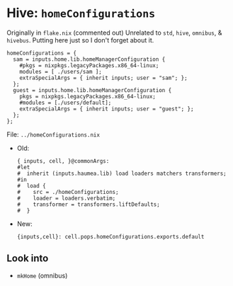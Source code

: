 # Hive: `homeConfigurations`

Originally in `flake.nix` (commented out)
Unrelated to `std`, `hive`, `omnibus`, & `hivebus`.
Putting here just so I don't forget about it.

```(nix)
homeConfigurations = {
  sam = inputs.home.lib.homeManagerConfiguration {
    #pkgs = nixpkgs.legacyPackages.x86_64-linux;
    modules = [ ./users/sam ];
    extraSpecialArgs = { inherit inputs; user = "sam"; };
  };
  guest = inputs.home.lib.homeManagerConfiguration {
    pkgs = nixpkgs.legacyPackages.x86_64-linux;
    #modules = [./users/default];
    extraSpecialArgs = { inherit inputs; user = "guest"; };
  };
};
```

File: `../homeConfigurations.nix`

- Old:

  ```(nix)
  { inputs, cell, }@commonArgs:
  #let
  #  inherit (inputs.haumea.lib) load loaders matchers transformers;
  #in
  #  load {
  #    src = ./homeConfigurations;
  #    loader = loaders.verbatim;
  #    transformer = transformers.liftDefaults;
  #  }

  ```

- New:

  ```(nix)
  {inputs,cell}: cell.pops.homeConfigurations.exports.default
  ```

## Look into

- `mkHome` (omnibus)
